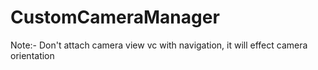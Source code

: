 # CustomCameraManager

Note:- Don't attach camera view vc with navigation, it will effect camera orientation
